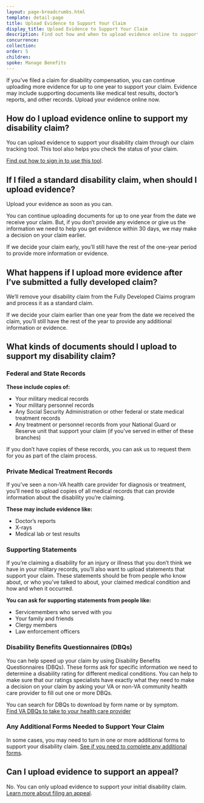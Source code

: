 ```yaml
---
layout: page-breadcrumbs.html
template: detail-page
title: Upload Evidence to Support Your Claim
display_title: Upload Evidence to Support Your Claim
description: Find out how and when to upload evidence online to support your VA claim. Evidence may include supporting documents like medical test results, doctor’s reports, and other records.
concurrence:
collection:
order: 5
children:
spoke: Manage Benefits
---
```

<div itemscope itemtype="http://schema.org/FAQPage">
<div itemprop="description" class="va-introtext">

If you’ve filed a claim for disability compensation, you can continue uploading more evidence for up to one year to support your claim. Evidence may include supporting documents like medical test results, doctor’s reports, and other records. Upload your evidence online now.

</div>

<div itemscope itemtype="http://schema.org/Question">

<h2 itemprop="name">How do I upload evidence online to support my disability claim?</h2>
<div itemprop="acceptedAnswer" itemscope itemtype="http://schema.org/Answer">
<div itemprop="text">

You can upload evidence to support your disability claim through our claim tracking tool. This tool also helps you check the status of your claim. <br>

[Find out how to sign in to use this tool](/claim-or-appeal-status).

</div>
</div>
</div>

<div itemscope itemtype="http://schema.org/Question">

<h2 itemprop="name">If I filed a standard disability claim, when should I upload evidence?</h2>
<div itemprop="acceptedAnswer" itemscope itemtype="http://schema.org/Answer">
<div itemprop="text">

Upload your evidence as soon as you can.

You can continue uploading documents for up to one year from the date we receive your claim. But, if you don’t provide any evidence or give us the information we need to help you get evidence within 30 days, we may make a decision on your claim earlier.

If we decide your claim early, you’ll still have the rest of the one-year period to provide more information or evidence. </div>
</div>
</div>

<div itemscope itemtype="http://schema.org/Question">

<h2 itemprop="name">What happens if I upload more evidence after I’ve submitted a fully developed claim?</h2>
<div itemprop="acceptedAnswer" itemscope itemtype="http://schema.org/Answer">
<div itemprop="text">

We’ll remove your disability claim from the Fully Developed Claims program and process it as a standard claim.

If we decide your claim earlier than one year from the date we received the claim, you’ll still have the rest of the year to provide any additional information or evidence.
</div>
</div>

<div itemscope itemtype="http://schema.org/Question">

<h2 itemprop="name">What kinds of documents should I upload to support my disability claim?</h2>
<div itemprop="acceptedAnswer" itemscope itemtype="http://schema.org/Answer">
<div itemprop="text">

### Federal and State Records

**These include copies of:**
- Your military medical records
- Your military personnel records
- Any Social Security Administration or other federal or state medical treatment records
- Any treatment or personnel records from your National Guard or Reserve unit that support your claim (if you've served in either of these branches)

If you don’t have copies of these records, you can ask us to request them for you as part of the claim process.

### Private Medical Treatment Records

If you’ve seen a non-VA health care provider for diagnosis or treatment, you’ll need to upload copies of all medical records that can provide information about the disability you’re claiming.

**These may include evidence like:**
- Doctor’s reports
- X-rays
- Medical lab or test results

### Supporting Statements

If you’re claiming a disability for an injury or illness that you don’t think we have in your military records, you’ll also want to upload statements that support your claim. These statements should be from people who know about, or who you’ve talked to about, your claimed medical condition and how and when it occurred.

**You can ask for supporting statements from people like:**
- Servicemembers who served with you
- Your family and friends
- Clergy members
- Law enforcement officers

### Disability Benefits Questionnaires (DBQs)

You can help speed up your claim by using Disability Benefits Questionnaires (DBQs). These forms ask for specific information we need to determine a disability rating for different medical conditions. You can help to make sure that our ratings specialists have exactly what they need to make a decision on your claim by asking your VA or non-VA community health care provider to fill out one or more DBQs.

You can search for DBQs to download by form name or by symptom. <br>
<a href="https://www.benefits.va.gov/compensation/dbq_disabilityexams.asp" target="_blank">Find VA DBQs to take to your health care provider</a>


### Any Additional Forms Needed to Support Your Claim

In some cases, you may need to turn in one or more additional forms to support your disability claim.
[See if you need to complete any additional forms](/disability/how-to-file-claim/supplemental-forms/).
</div>
</div>
</div>

<div itemscope itemtype="http://schema.org/Question">

<h2 itemprop="name">Can I upload evidence to support an appeal?</h2>
<div itemprop="acceptedAnswer" itemscope itemtype="http://schema.org/Answer">
<div itemprop="text">

No. You can only upload evidence to support your initial disability claim. <br>
[Learn more about filing an appeal](/disability/file-an-appeal/).

</div>
</div>
</div>
</div>

<br/>
